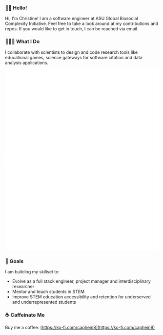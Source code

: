 ### 👋🏼 Hello!

Hi, I'm Christine! I am a software engineer at ASU Global Biosocial Complexity Initiative. Feel free to take a look around at my contributions and repos. If you would like to get in touch, I can be reached via email.

### 👩🏻‍💻 What I Do

I collaborate with scientists to design and code research tools like educational games, science gateways for software citation and data analysis applications.

![](https://github.com/chrstngyn/github-stats/blob/master/generated/overview.svg)
![](https://github.com/chrstngyn/github-stats/blob/master/generated/languages.svg)


### 🌱 Goals

I am building my skillset to:

- Evolve as a full stack engineer, project manager and interdisciplinary researcher
- Mentor and teach students in STEM
- Improve STEM education accessibility and retention for underserved and underrepresented students


### ☕ Caffeinate Me
Buy me a coffee: [https://ko-fi.com/caphein8](https://ko-fi.com/caphein8)

